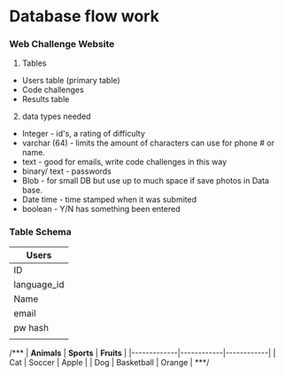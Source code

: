 # Database flow work

### Web Challenge Website

1. Tables 
- Users table (primary table)
- Code challenges
- Results table 

2. data types needed 
- Integer - id's, a rating of difficulty
- varchar (64) - limits the amount of characters can use for phone # or name.
- text - good for emails, write code challenges in this way
- binary/ text - passwords
- Blob - for small DB but use up to much space if save photos in Data base. 
- Date time - time stamped when it was submited
- boolean - Y/N has something been entered

### Table Schema


| __Users__ | 
|-----------|
| ID        | 
|language_id| 
| Name      |
| email     |
| pw hash   |
|           |


/***
| __Animals__ | __Sports__ | __Fruits__ |
|-------------|------------|------------|
| Cat         | Soccer     | Apple      |
| Dog         | Basketball | Orange     |
***/